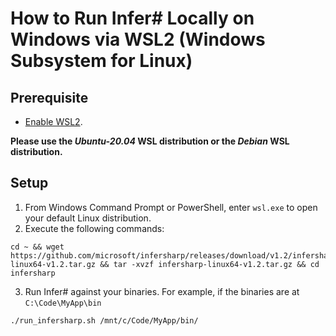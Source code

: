 # How to Run Infer# Locally on Windows via WSL2 (Windows Subsystem for Linux)

## Prerequisite
- [Enable WSL2](https://docs.microsoft.com/en-us/windows/wsl/install).

**Please use the _Ubuntu-20.04_ WSL distribution or the _Debian_ WSL distribution.**

## Setup
1. From Windows Command Prompt or PowerShell, enter `wsl.exe` to open your default Linux distribution.
2. Execute the following commands:

```
cd ~ && wget https://github.com/microsoft/infersharp/releases/download/v1.2/infersharp-linux64-v1.2.tar.gz && tar -xvzf infersharp-linux64-v1.2.tar.gz && cd infersharp
```

3. Run Infer# against your binaries. For example, if the binaries are at `C:\Code\MyApp\bin`

```
./run_infersharp.sh /mnt/c/Code/MyApp/bin/
```

